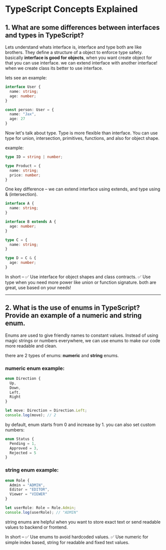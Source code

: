# TypeScript Concepts Explained

## 1. What are some differences between interfaces and types in TypeScript?

Lets understand whats interface is, interface and type both are like brothers. They define a structure of a object to enforce type safety.
basically **interface is good for objects**, when you want create object for that you can use interface. we can extend interface with another interface!
when we create class its better to use interface.

lets see an example:

```ts
interface User {
  name: string;
  age: number;
}

const person: User = {
  name: "Jax",
  age: 27
}
```

Now let's talk about type.
Type is more flexible than interface. You can use type for union, intersection, primitives, functions, and also for object shape.

example:

```ts
type ID = string | number;

type Product = {
  name: string;
  price: number;
}
```

One key difference – we can extend interface using extends, and type using & (intersection).

```ts
interface A {
  name: string;
}

interface B extends A {
  age: number;
}

type C = {
  name: string;
}

type D = C & {
  age: number;
}
```

In short –
✅ Use interface for object shapes and class contracts.
✅ Use type when you need more power like union or function signature.
both are great, use based on your needs!

---

## 2. What is the use of enums in TypeScript? Provide an example of a numeric and string enum.

Enums are used to give friendly names to constant values.
Instead of using magic strings or numbers everywhere, we can use enums to make our code more readable and clean.

there are 2 types of enums: **numeric** and **string** enums.

### numeric enum example:

```ts
enum Direction {
  Up,
  Down,
  Left,
  Right
}

let move: Direction = Direction.Left;
console.log(move); // 2
```

by default, enum starts from 0 and increase by 1.
you can also set custom numbers:

```ts
enum Status {
  Pending = 1,
  Approved = 3,
  Rejected = 5
}
```

### string enum example:

```ts
enum Role {
  Admin = "ADMIN",
  Editor = "EDITOR",
  Viewer = "VIEWER"
}

let userRole: Role = Role.Admin;
console.log(userRole); // "ADMIN"
```

string enums are helpful when you want to store exact text or send readable values to backend or frontend.

In short –
✅ Use enums to avoid hardcoded values.
✅ Use numeric for simple index based, string for readable and fixed text values.
